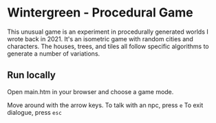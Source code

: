 # Wintergreen - Procedural Game

This unusual game is an experiment in procedurally generated worlds I wrote back in 2021. It's an isometric game with random cities and characters. The houses, trees, and tiles all follow specific algorithms to generate a number of variations.

## Run locally

Open main.htm in your browser and choose a game mode.

Move around with the arrow keys.
To talk with an npc, press `e`
To exit dialogue, press `esc`
